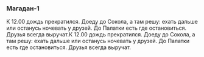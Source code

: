 ### Магадан-1

К 12.00 дождь прекратился. Доеду до Сокола, а там решу: ехать дальше или останусь ночевать у друзей. До Палатки есть где остановиться. Друзья всегда выручат.К 12.00 дождь прекратился. Доеду до Сокола, а там решу: ехать дальше или останусь ночевать у друзей. До Палатки есть где остановиться. Друзья всегда выручат.

